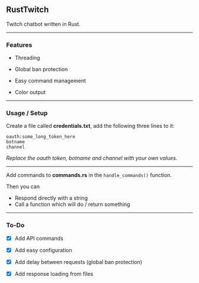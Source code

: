 ## RustTwitch

Twitch chatbot written in Rust.

---

### Features

- Threading

- Global ban protection

- Easy command management

- Color output

---

### Usage / Setup

Create a file called **credentials.txt**, add the following three lines to it:

```
oauth:some_long_token_here
botname
channel
```

*Replace the oauth token, botname and channel with your own values.*

---

Add commands to **commands.rs** in the `handle_commands()` function.

Then you can
- Respond directly with a string
- Call a function which will do / return something

---

### To-Do

- [x] Add API commands

- [x] Add easy configuration

- [x] Add delay between requests (global ban protection)

- [x] Add response loading from files
